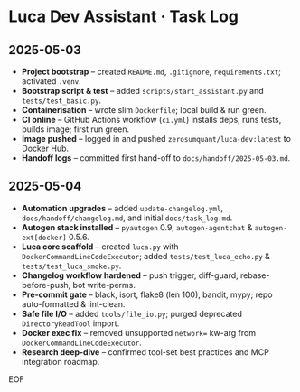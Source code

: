 # Luca Dev Assistant · Task Log

## 2025-05-03
- **Project bootstrap** – created `README.md`, `.gitignore`, `requirements.txt`; activated `.venv`.
- **Bootstrap script & test** – added `scripts/start_assistant.py` and `tests/test_basic.py`.
- **Containerisation** – wrote slim `Dockerfile`; local build & run green.
- **CI online** – GitHub Actions workflow (`ci.yml`) installs deps, runs tests, builds image; first run green.
- **Image pushed** – logged in and pushed `zerosumquant/luca-dev:latest` to Docker Hub.
- **Handoff logs** – committed first hand-off to `docs/handoff/2025-05-03.md`.

## 2025-05-04
- **Automation upgrades** – added `update-changelog.yml`, `docs/handoff/changelog.md`, and initial `docs/task_log.md`.
- **Autogen stack installed** – `pyautogen` 0.9, `autogen-agentchat` & `autogen-ext[docker]` 0.5.6.
- **Luca core scaffold** – created `luca.py` with `DockerCommandLineCodeExecutor`; added `tests/test_luca_echo.py` & `tests/test_luca_smoke.py`.
- **Changelog workflow hardened** – push trigger, diff-guard, rebase-before-push, bot write-perms.
- **Pre-commit gate** – black, isort, flake8 (len 100), bandit, mypy; repo auto-formatted & lint-clean.
- **Safe file I/O** – added `tools/file_io.py`; purged deprecated `DirectoryReadTool` import.
- **Docker exec fix** – removed unsupported `network=` kw-arg from `DockerCommandLineCodeExecutor`.
- **Research deep-dive** – confirmed tool-set best practices and MCP integration roadmap.

EOF
